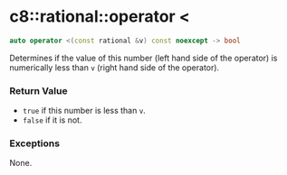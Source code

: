 # c8::rational::operator &lt; #

```cpp
auto operator <(const rational &v) const noexcept -> bool
```

Determines if the value of this number (left hand side of the operator) is numerically less than `v` (right hand side of the operator).

### Return Value ###

* `true` if this number is less than `v`.
* `false` if it is not.

### Exceptions ###

None.

